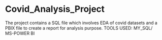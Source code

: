 # Covid_Analysis_Project
The project contains a SQL file which involves EDA of covid datasets and a PBIX file to create a report for analysis purpose.
TOOLS USED: MY_SQL/ MS-POWER BI
